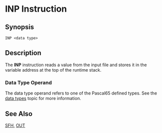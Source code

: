 # INP Instruction

## Synopsis

```
INP <data type>
```

## Description

The **INP** instruction reads a value from the input file and stores it
in the variable address at the top of the runtime stack.

### Data Type Operand

The data type operand refers to one of the Pascal65 defined types. See the
[data types](/icode/types) topic for more information.

## See Also

[SFH](/icode/mne/sfh), [OUT](/icode/mne/out)
